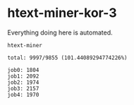 # htext-miner-kor-3

Everything doing here is automated.

```
htext-miner

total: 9997/9855 (101.44089294774226%)

job0: 1804
job1: 2092
job2: 1974
job3: 2157
job4: 1970
```